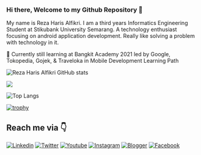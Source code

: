 ### Hi there, Welcome to my Github Repository 👋
My name is Reza Haris Alfikri. I am a third years Informatics Engineering Student at Stikubank University Semarang. A technology enthusiast focusing on android application development. Really like solving a problem with technology in it.

🌱 Currently still learning at Bangkit Academy 2021 led by Google, Tokopedia, Gojek, & Traveloka in Mobile Development Learning Path

![Reza Haris Alfikri GitHub stats](https://github-readme-stats.vercel.app/api?username=rezaharisz&show_icons=true&theme=synthwave)

![](https://github-readme-streak-stats.herokuapp.com/?user=rezaharisz&theme=synthwave) 

![Top Langs](https://github-readme-stats.vercel.app/api/top-langs/?username=rezaharisz&?includeForks=true&layout=compact&theme=synthwave)

[![trophy](https://github-profile-trophy.vercel.app/?username=rezaharisz&row=2&column=3&theme=dracula)](https://github-profile-trophy.vercel.app/?username=rezaharisz&row=2&column=3&theme=dracula)

## Reach me via 👇

[![Linkedin](https://img.shields.io/badge/LinkedIn-blue.svg?style=for-the-badge&logo=linkedin)](https://www.linkedin.com/in/reza-haris-alfikri-68705a17a)
[![Twitter](https://img.shields.io/badge/Twitter-skyblue.svg?style=for-the-badge&logo=twitter)](https://twitter.com/rezaharisz)
[![Youtube](https://img.shields.io/badge/Youtube-red.svg?style=for-the-badge&logo=youtube)](https://www.youtube.com/channel/UCzeO_1alwpjvbAGNnWJUtcQ)
[![Instagram](https://img.shields.io/badge/Instagram-gray.svg?style=for-the-badge&logo=instagram)](https://www.instagram.com/rezaharisz)
[![Blogger](https://img.shields.io/badge/Blogger-white.svg?style=for-the-badge&logo=blogger)](https://segudangilmu69.blogspot.com)
[![Facebook](https://img.shields.io/badge/Facebook-lavender.svg?style=for-the-badge&logo=facebook)](https://www.facebook.com/reza.parkirningdalanan)
